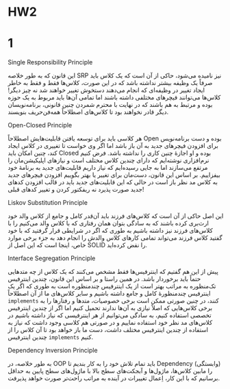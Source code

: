 # HW2

# 1
Single Responsibility Principle

این قانون که به طور خلاصه SRP نیز نامیده می‌شود، حاکی از آن است که یک کلاس باید صرفاً یک وظیفه بیشتر نداشته باشد که در این صورت، کلاس‌ها فقط و فقط به خاطر ایجاد تغییر در وظیفه‌ای که انجام می‌دهند دستخوش تغییر خواهند شد نه چیز دیگر! کلاس‌ها می‌توانند فیچرهای مختلفی داشته باشند اما تمامی آن‌ها باید مربوط به یک حوزه بوده و مرتبط به هم باشند که در نهایت با محترم شمردن چنین قانونی، برنامه‌نویسان دیگر قادر نخواهند بود تا کلاس‌های اصطلاحاً همه‌فن‌حریف بنویسند.

Open-Closed Principle

هر کلاسی باید برای توسعه یافتن قابلیت‌هایش اصطلاحاً Open بوده و دست برنامه‌نویس برای افزودن فیچرهای جدید به آن باز باشد اما اگر وی خواست تا تغییری در کلاس ایجاد کند، چنین امکان باید Closed بوده و او اجازهٔ چنین کاری را نداشته باشد. فرض کنیم نرم‌افزاری نوشته‌ایم که دارای چندین کلاس مختلف است و نیازهای اپلیکیشن‌مان را مرتفع می‌سازند اما به جایی رسیده‌ایم که نیاز داریم قابلیت‌های جدید به برنامهٔ خود بیفزاییم. بر اساس این قانون، دست‌مان برای تغییر یا بهتر بگوییم افزودن فیچرهای جدید به کلاس مد نظر باز است در حالی که این قابلیت‌های جدید باید در قالب افزودن کدهای جدید صورت پذیرد نه ریفکتور کردن و تغییر کدهای قبلی!

Liskov Substitution Principle

این اصل حاکی از آن است که کلاس‌های فرزند باید آن‌قدر کامل و جامع از کلاس والد خود ارث‌بری کرده باشند که به سادگی بتوان همان رفتاری که با کلاس والد می‌کنیم را با کلاس‌های فرزند نیز داشته باشیم به طوری که اگر در شرایطی قرار گرفتید که با خود گفتید کلاس فرزند می‌تواند تمامی کارهای کلاس والدش را انجام دهد به جزء برخی موارد خاص، اینجا است که این اصل از SOLID را نقض کرده‌اید.

Interface Segregation Principle

پیش از این هم گفتیم که اینترفیس‌ها فقط مشخص می‌کنند که یک کلاس از چه متدهایی حتماً باید برخوردار باشد. در همین راستا و بر اساس این قانون، چندین اینترفیس تک‌منظوره به مراتب بهتر است از یک اینترفیس چندمنظوره است به طوری که اگر یک اینترفیس چندمنظورهٔ کامل و جامع داشته باشیم و سایر کلاس‌های ما از آن اصطلاحاً `implements` کنند،‌ در چنین صورتی ممکن است برخی خصوصیات، متدها و رفتارها را به برخی کلاس‌هایی که اصلاً نیازی به آن‌ها ندارند تحمیل کنیم اما اگر از چندین اینترفیس تخصصی استفاده کنیم، به سادگی می‌توانیم از هر اینترفیسی که نیاز داشته باشیم در کلاس‌های مد نظر خود استفاده نماییم و در صورتی هم کلاسی وجود داشت که نیاز به استفاده از چندین اینترفیس مختلف داشت، دست ما باز خواهد بود تا آن کلاس را از چندین اینترفیس `implements` کنیم.

Dependency Inversion Principle

به طور خلاصه، در OOP باید تمام تلاش خود را به کار بندیم تا Dependency (وابستگی) را مابین کلاس‌ها، ماژول‌ها و آبجکت‌های سطح بالا با ماژول‌های سطح پایین به حداقل برسانیم که با این کار، اِعمال تغییرات در آینده به مراتب راحت‌تر صورت خواهد پذیرفت.

